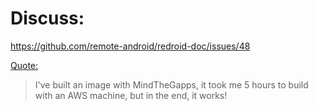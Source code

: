 # Discuss:
https://github.com/remote-android/redroid-doc/issues/48

[Quote:](https://github.com/remote-android/redroid-doc/issues/48#issuecomment-1067510070)
>I've built an image with MindTheGapps, it took me 5 hours to build with an AWS machine, but in the end, it works!
